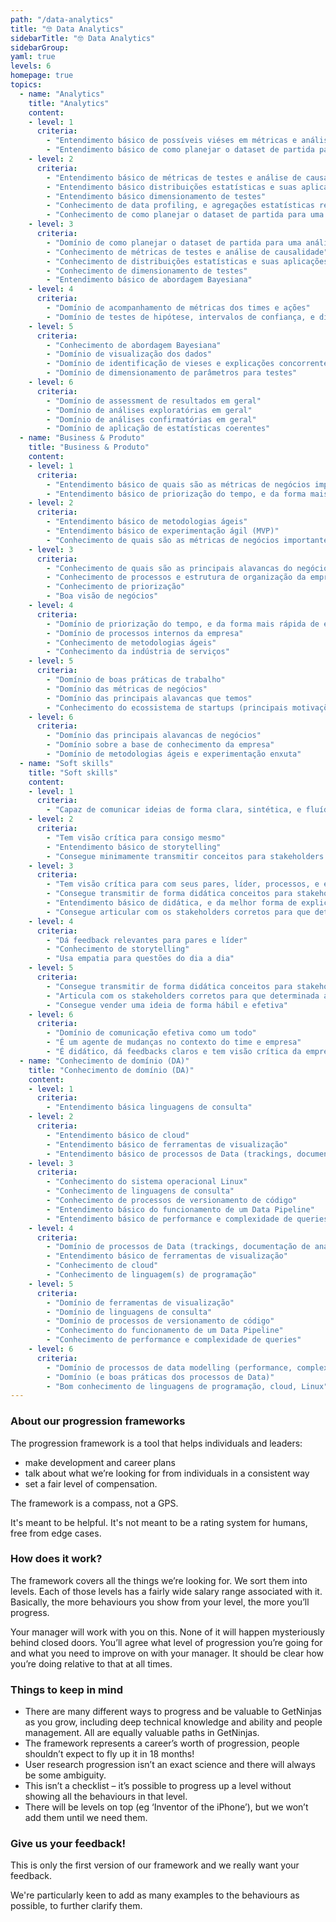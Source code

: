 ```yaml
---
path: "/data-analytics"
title: "🤓 Data Analytics"
sidebarTitle: "🤓 Data Analytics"
sidebarGroup:
yaml: true
levels: 6
homepage: true
topics:
  - name: "Analytics"
    title: "Analytics"
    content:
    - level: 1
      criteria: 
        - "Entendimento básico de possíveis viéses em métricas e análises"
        - "Entendimento básico de como planejar o dataset de partida para uma análise"
    - level: 2
      criteria: 
        - "Entendimento básico de métricas de testes e análise de causalidade"
        - "Entendimento básico distribuições estatísticas e suas aplicações"
        - "Entendimento básico dimensionamento de testes"
        - "Conhecimento de data profiling, e agregações estatísticas relevantes pro problema"
        - "Conhecimento de como planejar o dataset de partida para uma análise"
    - level: 3
      criteria: 
        - "Domínio de como planejar o dataset de partida para uma análise"
        - "Conhecimento de métricas de testes e análise de causalidade"
        - "Conhecimento de distribuições estatísticas e suas aplicações"
        - "Conhecimento de dimensionamento de testes"
        - "Entendimento básico de abordagem Bayesiana"
    - level: 4
      criteria: 
        - "Domínio de acompanhamento de métricas dos times e ações"
        - "Domínio de testes de hipótese, intervalos de confiança, e distribuições estatísticas"
    - level: 5
      criteria: 
        - "Conhecimento de abordagem Bayesiana"
        - "Domínio de visualização dos dados"
        - "Domínio de identificação de vieses e explicações concorrentes"
        - "Domínio de dimensionamento de parâmetros para testes"
    - level: 6
      criteria: 
        - "Domínio de assessment de resultados em geral"
        - "Domínio de análises exploratórias em geral"
        - "Domínio de análises confirmatórias em geral"
        - "Domínio de aplicação de estatísticas coerentes"
  - name: "Business & Produto"
    title: "Business & Produto"
    content:
    - level: 1
      criteria: 
        - "Entendimento básico de quais são as métricas de negócios importantes para a empresa"
        - "Entendimento básico de priorização do tempo, e da forma mais rápida de entregar valor"
    - level: 2
      criteria: 
        - "Entendimento básico de metodologias ágeis"
        - "Entendimento básico de experimentação ágil (MVP)"
        - "Conhecimento de quais são as métricas de negócios importantes para a empresa"
    - level: 3
      criteria: 
        - "Conhecimento de quais são as principais alavancas do negócio"
        - "Conhecimento de processos e estrutura de organização da empresa"
        - "Conhecimento de priorização"
        - "Boa visão de negócios"
    - level: 4
      criteria: 
        - "Domínio de priorização do tempo, e da forma mais rápida de entregar valor"
        - "Domínio de processos internos da empresa"
        - "Conhecimento de metodologias ágeis"
        - "Conhecimento da indústria de serviços"
    - level: 5
      criteria: 
        - "Domínio de boas práticas de trabalho"
        - "Domínio das métricas de negócios"
        - "Domínio das principais alavancas que temos"
        - "Conhecimento do ecossistema de startups (principais motivações, benchmarks, rodadas de investimento etc)"
    - level: 6
      criteria: 
        - "Domínio das principais alavancas de negócios"
        - "Domínio sobre a base de conhecimento da empresa"
        - "Domínio de metodologias ágeis e experimentação enxuta"
  - name: "Soft skills"
    title: "Soft skills"
    content:
    - level: 1
      criteria: 
        - "Capaz de comunicar ideias de forma clara, sintética, e fluída"
    - level: 2
      criteria: 
        - "Tem visão crítica para consigo mesmo"
        - "Entendimento básico de storytelling"
        - "Consegue minimamente transmitir conceitos para stakeholders não-técnicos"
    - level: 3
      criteria: 
        - "Tem visão crítica para com seus pares, líder, processos, e empresa"
        - "Consegue transmitir de forma didática conceitos para stakeholders não-técnicos"
        - "Entendimento básico de didática, e da melhor forma de explicar um conceito"
        - "Consegue articular com os stakeholders corretos para que determinada ação ocorra"
    - level: 4
      criteria: 
        - "Dá feedback relevantes para pares e líder"
        - "Conhecimento de storytelling"
        - "Usa empatia para questões do dia a dia"
    - level: 5
      criteria: 
        - "Consegue transmitir de forma didática conceitos para stakeholders técnicos e não-técnicos"
        - "Articula com os stakeholders corretos para que determinada ação ocorra, e garante a execução de projetos e ações"
        - "Consegue vender uma ideia de forma hábil e efetiva"
    - level: 6
      criteria: 
        - "Domínio de comunicação efetiva como um todo"
        - "É um agente de mudanças no contexto do time e empresa"
        - "É didático, dá feedbacks claros e tem visão crítica da empresa"
  - name: "Conhecimento de domínio (DA)"
    title: "Conhecimento de domínio (DA)"
    content:
    - level: 1
      criteria: 
        - "Entendimento básica linguagens de consulta"
    - level: 2
      criteria: 
        - "Entendimento básico de cloud"
        - "Entendimento básico de ferramentas de visualização"
        - "Entendimento básico de processos de Data (trackings, documentação de análises)"
    - level: 3
      criteria: 
        - "Conhecimento do sistema operacional Linux"
        - "Conhecimento de linguagens de consulta"
        - "Conhecimento de processos de versionamento de código"
        - "Entendimento básico do funcionamento de um Data Pipeline"
        - "Entendimento básico de performance e complexidade de queries"
    - level: 4
      criteria: 
        - "Domínio de processos de Data (trackings, documentação de análises)"
        - "Entendimento básico de ferramentas de visualização"
        - "Conhecimento de cloud"
        - "Conhecimento de linguagem(s) de programação"
    - level: 5
      criteria: 
        - "Domínio de ferramentas de visualização"
        - "Domínio de linguagens de consulta"
        - "Domínio de processos de versionamento de código"
        - "Conhecimento do funcionamento de um Data Pipeline"
        - "Conhecimento de performance e complexidade de queries"
    - level: 6
      criteria: 
        - "Domínio de processos de data modelling (performance, complexidade, processos, code review)"
        - "Domínio (e boas práticas dos processos de Data)"
        - "Bom conhecimento de linguagens de programação, cloud, Linux"
---
```

### About our progression frameworks
The progression framework is a tool that helps individuals and leaders:
- make development and career plans
- talk about what we’re looking for from individuals in a consistent way
- set a fair level of compensation.

The framework is a compass, not a GPS.

It's meant to be helpful. It's not meant to be a rating system for humans, free from edge cases.

### How does it work?
The framework covers all the things we’re looking for. We sort them into levels. Each of those levels has a fairly wide salary range associated with it. Basically, the more behaviours you show from your level, the more you’ll progress.

Your manager will work with you on this. None of it will happen mysteriously behind closed doors. You’ll agree what level of progression you’re going for and what you need to improve on with your manager. It should be clear how you’re doing relative to that at all times.

### Things to keep in mind
- There are many different ways to progress and be valuable to GetNinjas as you grow, including deep technical knowledge and ability and people management. All are equally valuable paths in GetNinjas.
- The framework represents a career’s worth of progression, people shouldn’t expect to fly up it in 18 months!
- User research progression isn’t an exact science and there will always be some ambiguity.
- This isn’t a checklist – it’s possible to progress up a level without showing all the behaviours in that level.
- There will be levels on top (eg ‘Inventor of the iPhone’), but we won’t add them until we need them.

### Give us your feedback!
This is only the first version of our framework and we really want your feedback.

We're particularly keen to add as many examples to the behaviours as possible, to further clarify them.